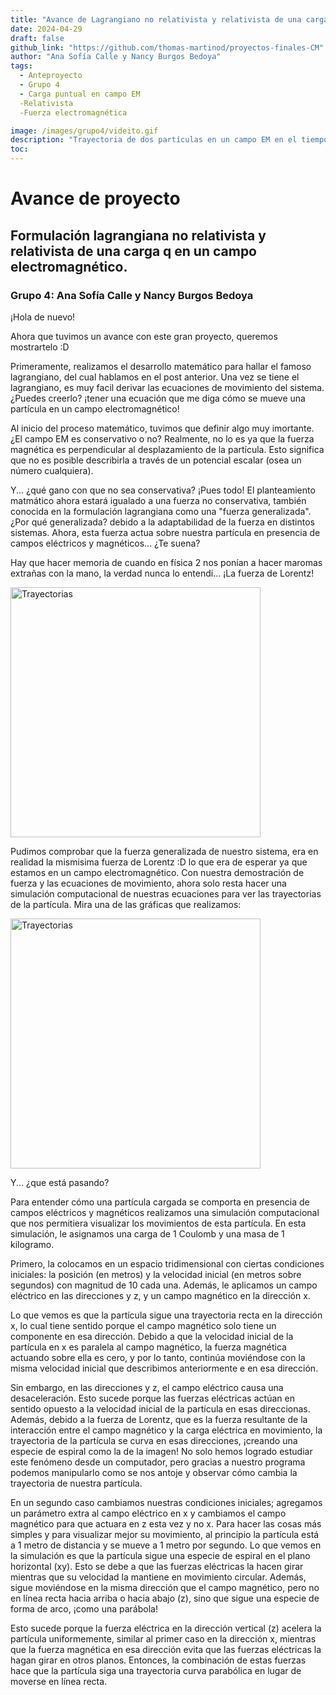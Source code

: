 ```yaml
---
title: "Avance de Lagrangiano no relativista y relativista de una carga en un campo electromagnético"
date: 2024-04-29
draft: false
github_link: "https://github.com/thomas-martinod/proyectos-finales-CM"
author: "Ana Sofía Calle y Nancy Burgos Bedoya"
tags:
  - Anteproyecto
  - Grupo 4
  - Carga puntual en campo EM
  -Relativista
  -Fuerza electromagnética

image: /images/grupo4/videito.gif
description: "Trayectoria de dos partículas en un campo EM en el tiempo"
toc:
---
```


# Avance de proyecto

## Formulación lagrangiana no relativista y relativista de una carga q en un campo electromagnético.

### Grupo 4: Ana Sofía Calle y Nancy Burgos Bedoya

¡Hola de nuevo!

Ahora que tuvimos un avance con este gran proyecto, queremos mostrartelo :D

Primeramente, realizamos el desarrollo matemático para hallar el famoso lagrangiano, del cual hablamos en el post anterior. Una vez se tiene el lagrangiano, es muy facil derivar las ecuaciones de movimiento del sistema. ¿Puedes creerlo? ¡tener una ecuación que me diga cómo se mueve una partícula en un campo electromagnético! 

Al inicio del proceso matemático, tuvimos que definir algo muy imortante. ¿El campo EM es conservativo o no? Realmente, no lo es ya que la fuerza magnética es perpendicular al desplazamiento de la partícula. Esto significa que no es posible describirla
a través de un potencial escalar (osea un número cualquiera). 

Y... ¿qué gano con que no sea conservativa? ¡Pues todo! El planteamiento matmático ahora estará igualado a una fuerza no conservativa, también conocida en la formulación lagrangiana como una "fuerza generalizada". ¿Por qué generalizada? debido a la adaptabilidad de la fuerza en distintos sistemas. Ahora, esta fuerza actua sobre nuestra partícula en presencia de campos eléctricos y magnéticos... ¿Te suena?

Hay que hacer memoria de cuando en física 2 nos ponían a hacer maromas extrañas con la mano, la verdad nunca lo entendi...
¡La fuerza de Lorentz!

<img src="/images/grupo4/mano.png" alt="Trayectorias" width="400">


Pudimos comprobar que la fuerza generalizada de nuestro sistema, era en realidad la mismisima fuerza de Lorentz :D lo que era de esperar ya que estamos en un campo electromagnético. Con nuestra demostración de fuerza y las ecuaciones de movimiento, ahora solo resta hacer una simulación computacional de nuestras ecuaciones para ver las trayectorias de la partícula. Mira una de las gráficas que realizamos:

<img src="/images/grupo4/holi.jpeg" alt="Trayectorias" width="400">

Y... ¿que está pasando?

Para entender cómo una partícula cargada se comporta en presencia de campos eléctricos y magnéticos realizamos una simulación computacional que nos permitiera visualizar los movimientos de esta partícula. En esta simulación, le asignamos una carga de 1 Coulomb y una masa de 1 kilogramo.

Primero, la colocamos en un espacio tridimensional con ciertas condiciones iniciales: la posición (en metros) y la velocidad inicial (en metros sobre segundos) con magnitud de 10 cada una. Además, le aplicamos un campo eléctrico en las direcciones y z, y un campo magnético en la dirección x.

Lo que vemos es que la partícula sigue una trayectoria recta en la dirección x, lo cual tiene sentido porque el campo magnético solo tiene un componente en esa dirección. Debido a que la velocidad inicial de la partícula en x es paralela al campo magnético, la fuerza magnética actuando sobre ella es cero, y por lo tanto, continúa moviéndose con la misma velocidad inicial que describimos anteriormente e en esa dirección.

Sin embargo, en las direcciones y z, el campo eléctrico causa una desaceleración. Esto sucede porque las fuerzas eléctricas actúan en sentido opuesto a la velocidad inicial de la partícula en esas direccionas. Además, debido a la fuerza de Lorentz, que es la fuerza resultante de la interacción entre el campo magnético y la carga eléctrica en movimiento, la trayectoria de la partícula se curva en esas direcciones, ¡creando una especie de espiral como la de la imagen! No solo hemos logrado estudiar este fenómeno desde un computador, pero gracias a nuestro programa podemos manipularlo como se nos antoje y observar cómo cambia la trayectoria de nuestra partícula.

En un segundo caso cambiamos nuestras condiciones iniciales; agregamos un parámetro extra al campo eléctrico en x y cambiamos el campo magnético para que actuara en z esta vez y no x. Para hacer las cosas más simples y para visualizar mejor su movimiento, al principio la partícula está a 1 metro de distancia y se mueve a 1 metro por segundo.
Lo que vemos en la simulación es que la partícula sigue una especie de espiral en el plano horizontal (xy). Esto se debe a que las fuerzas eléctricas la hacen girar mientras que su velocidad la mantiene en movimiento circular. Además, sigue moviéndose en la misma dirección que el campo magnético, pero no en línea recta hacia arriba o hacia abajo (z), sino que sigue una especie de forma de arco, ¡como una parábola!

Esto sucede porque la fuerza eléctrica en la dirección vertical (z) acelera la partícula uniformemente, similar al primer caso en la dirección x, mientras que la fuerza magnética en esa dirección evita que las fuerzas eléctricas la hagan girar en otros planos. Entonces, la combinación de estas fuerzas hace que la partícula siga una trayectoria curva parabólica en lugar de moverse en línea recta.



